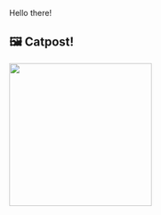 Hello there!



## 🖼️ Catpost!

<sub>
    <img src="https://cdn2.thecatapi.com/images/4nI9S2opU.false" height="256">
</sub>


